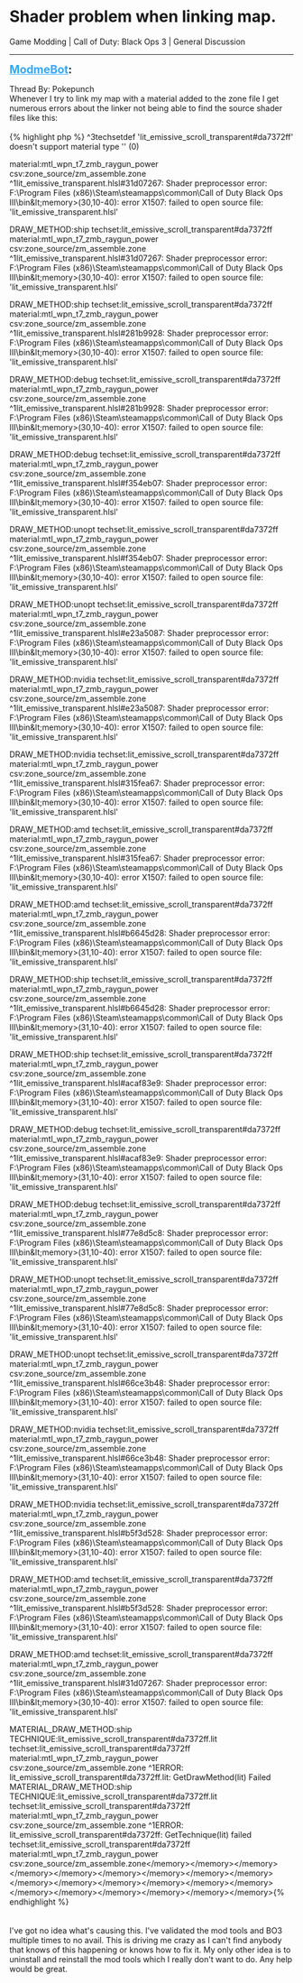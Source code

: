 # Shader problem when linking map.
Game Modding | Call of Duty: Black Ops 3 | General Discussion

---
<strong style="font-size: 1.4em;"><span style="text-decoration: underline;text-decoration-color: #34a7f9;"><span style="color:#34a7f9;">ModmeBot</span></span>:</strong>

<p>Thread By: Pokepunch<br />Whenever I try to link my map with a material added to the zone file I get numerous errors about the linker not being able to find the source shader files like this:<br /><br />
{% highlight php %}
^3techsetdef &#39;lit_emissive_scroll_transparent#da7372ff&#39; doesn&#39;t support material type &#39;&#39; (0)

  material:mtl_wpn_t7_zmb_raygun_power
    csv:zone_source/zm_assemble.zone
^1lit_emissive_transparent.hlsl#31d07267: Shader preprocessor error:
F:\Program Files (x86)\Steam\steamapps\common\Call of Duty Black Ops III\bin\&lt;memory&gt;(30,10-40): error X1507: failed to open source file: &#39;lit_emissive_transparent.hlsl&#39;

  DRAW_METHOD:ship
    techset:lit_emissive_scroll_transparent#da7372ff
      material:mtl_wpn_t7_zmb_raygun_power
        csv:zone_source/zm_assemble.zone
^1lit_emissive_transparent.hlsl#31d07267: Shader preprocessor error:
F:\Program Files (x86)\Steam\steamapps\common\Call of Duty Black Ops III\bin\&lt;memory&gt;(30,10-40): error X1507: failed to open source file: &#39;lit_emissive_transparent.hlsl&#39;

  DRAW_METHOD:ship
    techset:lit_emissive_scroll_transparent#da7372ff
      material:mtl_wpn_t7_zmb_raygun_power
        csv:zone_source/zm_assemble.zone
^1lit_emissive_transparent.hlsl#281b9928: Shader preprocessor error:
F:\Program Files (x86)\Steam\steamapps\common\Call of Duty Black Ops III\bin\&lt;memory&gt;(30,10-40): error X1507: failed to open source file: &#39;lit_emissive_transparent.hlsl&#39;

  DRAW_METHOD:debug
    techset:lit_emissive_scroll_transparent#da7372ff
      material:mtl_wpn_t7_zmb_raygun_power
        csv:zone_source/zm_assemble.zone
^1lit_emissive_transparent.hlsl#281b9928: Shader preprocessor error:
F:\Program Files (x86)\Steam\steamapps\common\Call of Duty Black Ops III\bin\&lt;memory&gt;(30,10-40): error X1507: failed to open source file: &#39;lit_emissive_transparent.hlsl&#39;

  DRAW_METHOD:debug
    techset:lit_emissive_scroll_transparent#da7372ff
      material:mtl_wpn_t7_zmb_raygun_power
        csv:zone_source/zm_assemble.zone
^1lit_emissive_transparent.hlsl#f354eb07: Shader preprocessor error:
F:\Program Files (x86)\Steam\steamapps\common\Call of Duty Black Ops III\bin\&lt;memory&gt;(30,10-40): error X1507: failed to open source file: &#39;lit_emissive_transparent.hlsl&#39;

  DRAW_METHOD:unopt
    techset:lit_emissive_scroll_transparent#da7372ff
      material:mtl_wpn_t7_zmb_raygun_power
        csv:zone_source/zm_assemble.zone
^1lit_emissive_transparent.hlsl#f354eb07: Shader preprocessor error:
F:\Program Files (x86)\Steam\steamapps\common\Call of Duty Black Ops III\bin\&lt;memory&gt;(30,10-40): error X1507: failed to open source file: &#39;lit_emissive_transparent.hlsl&#39;

  DRAW_METHOD:unopt
    techset:lit_emissive_scroll_transparent#da7372ff
      material:mtl_wpn_t7_zmb_raygun_power
        csv:zone_source/zm_assemble.zone
^1lit_emissive_transparent.hlsl#e23a5087: Shader preprocessor error:
F:\Program Files (x86)\Steam\steamapps\common\Call of Duty Black Ops III\bin\&lt;memory&gt;(30,10-40): error X1507: failed to open source file: &#39;lit_emissive_transparent.hlsl&#39;

  DRAW_METHOD:nvidia
    techset:lit_emissive_scroll_transparent#da7372ff
      material:mtl_wpn_t7_zmb_raygun_power
        csv:zone_source/zm_assemble.zone
^1lit_emissive_transparent.hlsl#e23a5087: Shader preprocessor error:
F:\Program Files (x86)\Steam\steamapps\common\Call of Duty Black Ops III\bin\&lt;memory&gt;(30,10-40): error X1507: failed to open source file: &#39;lit_emissive_transparent.hlsl&#39;

  DRAW_METHOD:nvidia
    techset:lit_emissive_scroll_transparent#da7372ff
      material:mtl_wpn_t7_zmb_raygun_power
        csv:zone_source/zm_assemble.zone
^1lit_emissive_transparent.hlsl#315fea67: Shader preprocessor error:
F:\Program Files (x86)\Steam\steamapps\common\Call of Duty Black Ops III\bin\&lt;memory&gt;(30,10-40): error X1507: failed to open source file: &#39;lit_emissive_transparent.hlsl&#39;

  DRAW_METHOD:amd
    techset:lit_emissive_scroll_transparent#da7372ff
      material:mtl_wpn_t7_zmb_raygun_power
        csv:zone_source/zm_assemble.zone
^1lit_emissive_transparent.hlsl#315fea67: Shader preprocessor error:
F:\Program Files (x86)\Steam\steamapps\common\Call of Duty Black Ops III\bin\&lt;memory&gt;(30,10-40): error X1507: failed to open source file: &#39;lit_emissive_transparent.hlsl&#39;

  DRAW_METHOD:amd
    techset:lit_emissive_scroll_transparent#da7372ff
      material:mtl_wpn_t7_zmb_raygun_power
        csv:zone_source/zm_assemble.zone
^1lit_emissive_transparent.hlsl#b6645d28: Shader preprocessor error:
F:\Program Files (x86)\Steam\steamapps\common\Call of Duty Black Ops III\bin\&lt;memory&gt;(31,10-40): error X1507: failed to open source file: &#39;lit_emissive_transparent.hlsl&#39;

  DRAW_METHOD:ship
    techset:lit_emissive_scroll_transparent#da7372ff
      material:mtl_wpn_t7_zmb_raygun_power
        csv:zone_source/zm_assemble.zone
^1lit_emissive_transparent.hlsl#b6645d28: Shader preprocessor error:
F:\Program Files (x86)\Steam\steamapps\common\Call of Duty Black Ops III\bin\&lt;memory&gt;(31,10-40): error X1507: failed to open source file: &#39;lit_emissive_transparent.hlsl&#39;

  DRAW_METHOD:ship
    techset:lit_emissive_scroll_transparent#da7372ff
      material:mtl_wpn_t7_zmb_raygun_power
        csv:zone_source/zm_assemble.zone
^1lit_emissive_transparent.hlsl#acaf83e9: Shader preprocessor error:
F:\Program Files (x86)\Steam\steamapps\common\Call of Duty Black Ops III\bin\&lt;memory&gt;(31,10-40): error X1507: failed to open source file: &#39;lit_emissive_transparent.hlsl&#39;

  DRAW_METHOD:debug
    techset:lit_emissive_scroll_transparent#da7372ff
      material:mtl_wpn_t7_zmb_raygun_power
        csv:zone_source/zm_assemble.zone
^1lit_emissive_transparent.hlsl#acaf83e9: Shader preprocessor error:
F:\Program Files (x86)\Steam\steamapps\common\Call of Duty Black Ops III\bin\&lt;memory&gt;(31,10-40): error X1507: failed to open source file: &#39;lit_emissive_transparent.hlsl&#39;

  DRAW_METHOD:debug
    techset:lit_emissive_scroll_transparent#da7372ff
      material:mtl_wpn_t7_zmb_raygun_power
        csv:zone_source/zm_assemble.zone
^1lit_emissive_transparent.hlsl#77e8d5c8: Shader preprocessor error:
F:\Program Files (x86)\Steam\steamapps\common\Call of Duty Black Ops III\bin\&lt;memory&gt;(31,10-40): error X1507: failed to open source file: &#39;lit_emissive_transparent.hlsl&#39;

  DRAW_METHOD:unopt
    techset:lit_emissive_scroll_transparent#da7372ff
      material:mtl_wpn_t7_zmb_raygun_power
        csv:zone_source/zm_assemble.zone
^1lit_emissive_transparent.hlsl#77e8d5c8: Shader preprocessor error:
F:\Program Files (x86)\Steam\steamapps\common\Call of Duty Black Ops III\bin\&lt;memory&gt;(31,10-40): error X1507: failed to open source file: &#39;lit_emissive_transparent.hlsl&#39;

  DRAW_METHOD:unopt
    techset:lit_emissive_scroll_transparent#da7372ff
      material:mtl_wpn_t7_zmb_raygun_power
        csv:zone_source/zm_assemble.zone
^1lit_emissive_transparent.hlsl#66ce3b48: Shader preprocessor error:
F:\Program Files (x86)\Steam\steamapps\common\Call of Duty Black Ops III\bin\&lt;memory&gt;(31,10-40): error X1507: failed to open source file: &#39;lit_emissive_transparent.hlsl&#39;

  DRAW_METHOD:nvidia
    techset:lit_emissive_scroll_transparent#da7372ff
      material:mtl_wpn_t7_zmb_raygun_power
        csv:zone_source/zm_assemble.zone
^1lit_emissive_transparent.hlsl#66ce3b48: Shader preprocessor error:
F:\Program Files (x86)\Steam\steamapps\common\Call of Duty Black Ops III\bin\&lt;memory&gt;(31,10-40): error X1507: failed to open source file: &#39;lit_emissive_transparent.hlsl&#39;

  DRAW_METHOD:nvidia
    techset:lit_emissive_scroll_transparent#da7372ff
      material:mtl_wpn_t7_zmb_raygun_power
        csv:zone_source/zm_assemble.zone
^1lit_emissive_transparent.hlsl#b5f3d528: Shader preprocessor error:
F:\Program Files (x86)\Steam\steamapps\common\Call of Duty Black Ops III\bin\&lt;memory&gt;(31,10-40): error X1507: failed to open source file: &#39;lit_emissive_transparent.hlsl&#39;

  DRAW_METHOD:amd
    techset:lit_emissive_scroll_transparent#da7372ff
      material:mtl_wpn_t7_zmb_raygun_power
        csv:zone_source/zm_assemble.zone
^1lit_emissive_transparent.hlsl#b5f3d528: Shader preprocessor error:
F:\Program Files (x86)\Steam\steamapps\common\Call of Duty Black Ops III\bin\&lt;memory&gt;(31,10-40): error X1507: failed to open source file: &#39;lit_emissive_transparent.hlsl&#39;

  DRAW_METHOD:amd
    techset:lit_emissive_scroll_transparent#da7372ff
      material:mtl_wpn_t7_zmb_raygun_power
        csv:zone_source/zm_assemble.zone
^1lit_emissive_transparent.hlsl#31d07267: Shader preprocessor error:
F:\Program Files (x86)\Steam\steamapps\common\Call of Duty Black Ops III\bin\&lt;memory&gt;(30,10-40): error X1507: failed to open source file: &#39;lit_emissive_transparent.hlsl&#39;

  MATERIAL_DRAW_METHOD:ship
    TECHNIQUE:lit_emissive_scroll_transparent#da7372ff.lit
      techset:lit_emissive_scroll_transparent#da7372ff
        material:mtl_wpn_t7_zmb_raygun_power
          csv:zone_source/zm_assemble.zone
^1ERROR: lit_emissive_scroll_transparent#da7372ff.lit: GetDrawMethod(lit) Failed
  MATERIAL_DRAW_METHOD:ship
    TECHNIQUE:lit_emissive_scroll_transparent#da7372ff.lit
      techset:lit_emissive_scroll_transparent#da7372ff
        material:mtl_wpn_t7_zmb_raygun_power
          csv:zone_source/zm_assemble.zone
^1ERROR: lit_emissive_scroll_transparent#da7372ff: GetTechnique(lit) failed
  techset:lit_emissive_scroll_transparent#da7372ff
    material:mtl_wpn_t7_zmb_raygun_power
      csv:zone_source/zm_assemble.zone&lt;/memory&gt;&lt;/memory&gt;&lt;/memory&gt;&lt;/memory&gt;&lt;/memory&gt;&lt;/memory&gt;&lt;/memory&gt;&lt;/memory&gt;&lt;/memory&gt;&lt;/memory&gt;&lt;/memory&gt;&lt;/memory&gt;&lt;/memory&gt;&lt;/memory&gt;&lt;/memory&gt;&lt;/memory&gt;&lt;/memory&gt;&lt;/memory&gt;&lt;/memory&gt;&lt;/memory&gt;&lt;/memory&gt;{% endhighlight %}
 <br />
<br /><br />I&#39;ve got no idea what&#39;s causing this. I&#39;ve validated the mod tools and BO3 multiple times to no avail. This is driving me crazy as I can&#39;t find anybody that knows of this happening or knows how to fix it. My only other idea is to uninstall and reinstall the mod tools which I really don&#39;t want to do. Any help would be great.</p>
